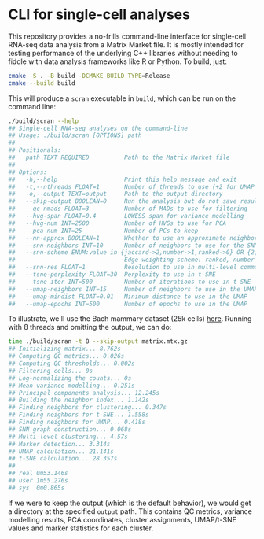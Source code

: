 # CLI for single-cell analyses

This repository provides a no-frills command-line interface for single-cell RNA-seq data analysis from a Matrix Market file.
It is mostly intended for testing performance of the underlying C++ libraries without needing to fiddle with data analysis frameworks like R or Python.
To build, just:

```bash
cmake -S . -B build -DCMAKE_BUILD_TYPE=Release
cmake --build build
```

This will produce a `scran` executable in `build`, which can be run on the command line:

```bash
./build/scran --help
## Single-cell RNA-seq analyses on the command-line
## Usage: ./build/scran [OPTIONS] path
## 
## Positionals:
##   path TEXT REQUIRED          Path to the Matrix Market file
## 
## Options:
##   -h,--help                   Print this help message and exit
##   -t,--nthreads FLOAT=1       Number of threads to use (+2 for UMAP and t-SNE, which use their own threads)
##   -o,--output TEXT=output     Path to the output directory
##   --skip-output BOOLEAN=0     Run the analysis but do not save results
##   --qc-nmads FLOAT=3          Number of MADs to use for filtering
##   --hvg-span FLOAT=0.4        LOWESS span for variance modelling
##   --hvg-num INT=2500          Number of HVGs to use for PCA
##   --pca-num INT=25            Number of PCs to keep
##   --nn-approx BOOLEAN=1       Whether to use an approximate neighbor search
##   --snn-neighbors INT=10      Number of neighbors to use for the SNN graph
##   --snn-scheme ENUM:value in {jaccard->2,number->1,ranked->0} OR {2,1,0}=0
##                               Edge weighting scheme: ranked, number or jaccard
##   --snn-res FLOAT=1           Resolution to use in multi-level community detection
##   --tsne-perplexity FLOAT=30  Perplexity to use in t-SNE
##   --tsne-iter INT=500         Number of iterations to use in t-SNE
##   --umap-neighbors INT=15     Number of neighbors to use in the UMAP
##   --umap-mindist FLOAT=0.01   Minimum distance to use in the UMAP
##   --umap-epochs INT=500       Number of epochs to use in the UMAP
```

To illustrate, we'll use the Bach mammary dataset (25k cells) [here](https://github.com/clusterfork/random-test-files).
Running with 8 threads and omitting the output, we can do:

```sh
time ./build/scran -t 8 --skip-output matrix.mtx.gz 
## Initializing matrix... 8.762s
## Computing QC metrics... 0.026s
## Computing QC thresholds... 0.002s
## Filtering cells... 0s
## Log-normalizing the counts... 0s
## Mean-variance modelling... 0.251s
## Principal components analysis... 12.245s
## Building the neighbor index... 1.142s
## Finding neighbors for clustering... 0.347s
## Finding neighbors for t-SNE... 1.558s
## Finding neighbors for UMAP... 0.418s
## SNN graph construction... 0.068s
## Multi-level clustering... 4.57s
## Marker detection... 3.314s
## UMAP calculation... 21.141s
## t-SNE calculation... 28.357s
## 
## real	0m53.146s
## user	1m55.276s
## sys	0m0.865s
```

If we were to keep the output (which is the default behavior), we would get a directory at the specified `output` path.
This contains QC metrics, variance modelling results, PCA coordinates, cluster assignments, UMAP/t-SNE values and marker statistics for each cluster.
